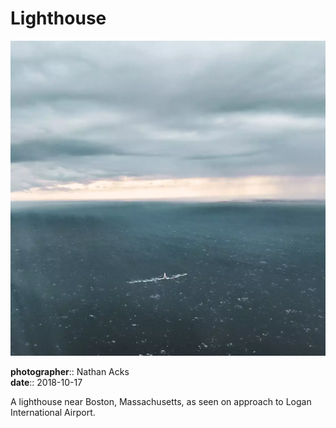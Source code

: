 # Lighthouse

![A lighthouse seen from the air](assets/2018-10-17-lighthouse.webp)

**photographer**:: Nathan Acks  
**date**:: 2018-10-17

A lighthouse near Boston, Massachusetts, as seen on approach to Logan International Airport.
